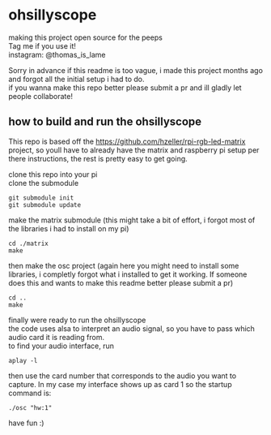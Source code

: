 # ohsillyscope
making this project open source for the peeps \
Tag me if you use it! \
instagram: @thomas_is_lame

Sorry in advance if this readme is too vague, i made this project months ago and forgot all the initial setup i had to do.\
if you wanna make this repo better please submit a pr and ill gladly let people collaborate!

## how to build and run the ohsillyscope
This repo is based off the https://github.com/hzeller/rpi-rgb-led-matrix project, so youll have to already have the matrix and raspberry pi setup per there instructions, the rest is pretty easy to get going.

clone this repo into your pi\
clone the submodule 
```
git submodule init 
git submodule update
```
make the matrix submodule (this might take a bit of effort, i forgot most of the libraries i had to install on my pi)
```
cd ./matrix
make
```
then make the osc project (again here you might need to install some libraries, i completly forgot what i installed to get it working. If someone does this and wants to make this readme better please submit a pr)
```
cd ..
make
```
finally were ready to run the ohsillyscope\
the code uses alsa to interpret an audio signal, so you have to pass which audio card it is reading from.\
to find your audio interface, run
```
aplay -l
```
then use the card number that corresponds to the audio you want to capture. In my case my interface shows up as card 1 so the startup command is:
```
./osc "hw:1"
```

have fun :)

